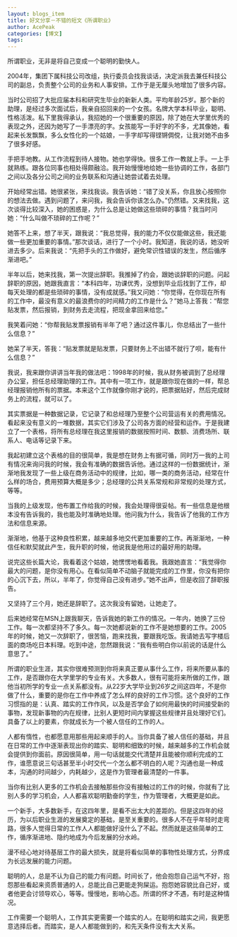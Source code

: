 ```yaml
---
layout: blogs_item
title: 好文分享－不错的短文《所谓职业》
author: AcePeak
categories: [博文]
tags: 
---
```


所谓职业，无非是将自己变成一个聪明的勤快人。


2004年，集团下属科技公司改组，执行委员会找我谈话，决定派我去兼任科技公司的副总，负责整个公司的业务和人事安排。工作于是无厘头地增加了很多内容。 


当时公司招了大批应届本科和研究生毕业的新新人类。平均年龄25岁。那个新的助理，是经过多次面试后，我亲自招回来的一个女孩。名牌大学本科毕业，聪明、性格活泼。私下里我得承认，我招她的一个很重要的原因，除了她在大学里优秀的表现之外，还因为她写了一手漂亮的字。女孩能写一手好字的不多，尤其像她，看起来长发飘飘，多么女性化的一个姑娘，一手字却写得铿锵倜傥，让我对她不由多了很多好感。 


手把手地教。从工作流程到待人接物。她也学得快。很多工作一教就上手。一上手就熟练。跟各位同事也相处得颇融洽。我开始慢慢地给她一些协调的工作，各部门之间以及各分公司之间的业务联系和沟通让她尝试着去处理。 


开始经常出错。她很紧张，来找我谈。我告诉她：“错了没关系，你且放心按照你的想法去做。遇到问题了，来问我，我会告诉你该怎么办。”仍然错。又来找我，这次谈得比较深入，她的困惑是，为什么总是让她做这些琐碎的事情？我当时问她：“什么叫做不琐碎的工作呢？” 


她答不上来，想了半天，跟我说：“我总觉得，我的能力不仅仅能做这些，我还能做一些更加重要的事情。”那次谈话，进行了一个小时。我知道，我说的话，她没听进去多少。后来我说：“先把手头的工作做好，避免常识性错误的发生，然后循序渐进吧。” 


半年以后，她来找我，第一次提出辞职。我推掉了约会，跟她谈辞职的问题。问起辞职的原因，她跟我直言：“本科四年，功课优秀，没想到毕业后找到了工作，却每天处理的都是些琐碎的事情，没有成就感。”我又问她：“你觉得，在你现在所有的工作中，最没有意义的最浪费你的时间精力的工作是什么？”她马上答我：“帮您贴发票，然后报销，到财务去走流程，把现金拿回来给您。” 


我笑着问她：“你帮我贴发票报销有半年了吧？通过这件事儿，你总结出了一些什么信息？”


她呆了半天，答我：“贴发票就是贴发票，只要财务上不出错不就行了呗，能有什么信息？”


我说，我来跟你讲讲当年我的做法吧：1998年的时候，我从财务被调到了总经理办公室，担任总经理助理的工作。其中有一项工作，就是跟你现在做的一样，帮总经理报销他所有的票据。本来这个工作就像你刚才说的，把票据贴好，然后完成财务上的流程，就可以了。 


其实票据是一种数据记录，它记录了和总经理乃至整个公司营运有关的费用情况。看起来没有意义的一堆数据，其实它们涉及了公司各方面的经营和运作。于是我建立了一个表格，将所有总经理在我这里报销的数据按照时间、数额、消费场所、联系人、电话等记录下来。 


我起初建立这个表格的目的很简单，我是想在财务上有据可循，同时万一我的上司有情况来询问我的时候，我会有准确的数据告诉他。通过这样的一份数据统计，渐渐地我发现了一些上级在商务活动中的规律，比如，哪一类的商务活动，经常在什么样的场合，费用预算大概是多少；总经理的公共关系常规和非常规的处理方式，等等。 


当我的上级发现，他布置工作给我的时候，我会处理得很妥帖。有一些信息是他根本没有告诉我的，我也能及时准确地处理。他问我为什么，我告诉了他我的工作方法和信息来源。 


渐渐地，他基于这种良性积累，越来越多地交代更加重要的工作。再渐渐地，一种信任和默契就此产生，我升职的时候，他说我是他用过的最好用的助理。


说完这些长篇大论，我看着这个姑娘，她愣愣地看着我。我跟她直言：“我觉得你最大的问题，是你没有用心。在看似简单不动脑子就能完成的工作里，你没有把你的心沉下去，所以，半年了，你觉得自己没有进步。”她不出声，但是收回了辞职报告。 


又坚持了三个月，她还是辞职了。这次我没有留她，让她走了。


后来她经常在MSN上跟我聊天，告诉我她的新工作的情况。一年内，她换了三份工作。每一次都坚持不了多久。每一次她都说新的工作不是她想要的工作。2005年的时候，她又一次辞职了，很苦恼，跑来找我，要跟我吃饭。我请她去写字楼后面的商场吃日本料理。吃到中途，忽然跟我说：“我有些明白你以前说的话是什么意思了。” 


所谓的职业生涯，其实你很难预测到你将来真正要从事什么工作，将来所要从事的工作，是否跟你在大学里学的专业有关。大多数人，很有可能将来所做的工作，跟他当初所学的专业一点关系都没有。从22岁大学毕业到26岁之间这四年，不是你做了什么，重要的是你在工作中养成了怎么样的良好的工作习惯。这个良好的工作习惯指的是：认真、踏实的工作作风，以及是否学会了如何用最快的时间接受新的事物，发现新事物的内在规律，比别人更短时间内掌握这些规律并且处理好它们。具备了以上的要素，你就成长为一个被人信任的工作的人。 


人都有惰性，也都愿意用那些用起来顺手的人。当你具备了被人信任的基础，并且在日常的工作中逐渐表现出你的踏实、聪明和细致的时候，越来越多的工作机会就会提供到你面前。原因很简单，用一句话就能交代清楚并且能被你顺利完成的工作，谁愿意说三句话甚至半小时交代一个怎么都不明白的人呢？沟通也是一种成本，沟通的时间越少，内耗越少，这是作为管理者最清楚的一件事。 


当你有比别人更多的工作机会去接触那些你没有接触过的工作的时候，你就有了比别人多的学习机会，人人都喜欢聪明勤奋的学生，作为管理者，大概更是如此。 


一个新手，大多数新手，在这四年里，是看不出太大的差距的。但是这四年的经历，为以后职业生涯的发展奠定的基础，是至关重要的。很多人不在乎年轻时走弯路，很多人觉得日常的工作人人都能做好没什么了不起。然而就是这些简单的工作，循序渐进地、隐约地成为今后发展的分水岭。 


漫不经心地对待基层工作的最大损失，就是将看似简单的事物性处理方式，分界成为长远发展的能力问题。


聪明的人，总是不认为自己的能力有问题。时间长了，他会抱怨自己运气不好，抱怨那些看起来资质普通的人，总能比自己更能走狗屎运。抱怨她容貌比自己好，或者他更会讨领导欢心，等等。慢慢地，影响心态。所谓的怀才不遇，有时是这种情况。 


工作需要一个聪明人，工作其实更需要一个踏实的人。在聪明和踏实之间，我更愿意选择后者。而踏实，是人人都能做到的，和先天条件没有太大关系。

